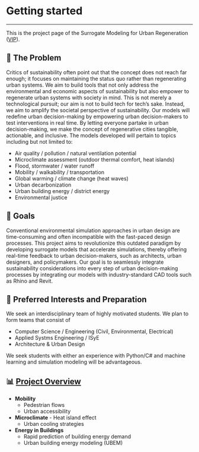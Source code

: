# Getting started

---


This is the project page of the Surrogate Modeling for Urban Regeneration ([VIP][VIP]).


## 📝 The Problem

Critics of sustainability often point out that the concept does not reach far enough; it focuses on maintaining the status quo rather than regenerating urban systems. We aim to build tools that not only address the environmental and economic aspects of sustainability but also empower to regenerate urban systems with society in mind. This is not merely a technological pursuit; our aim is not to build tech for tech’s sake. Instead, we aim to amplify the societal perspective of sustainability. Our models will redefine urban decision-making by empowering urban decision-makers to test interventions in real time. By letting everyone partake in urban decision-making, we make the concept of regenerative cities tangible, actionable, and inclusive. The models developed will pertain to topics including but not limited to: 

- Air quality / pollution / natural ventilation potential 
- Microclimate assessment (outdoor thermal comfort, heat islands)
- Flood, stormwater / water runoff 
- Mobility / walkability / transportation 
- Global warming / climate change (heat waves) 
- Urban decarbonization
- Urban building energy / district energy 
- Environmental justice  


## 🎯 Goals

Conventional environmental simulation approaches in urban design are time-consuming and often incompatible with the fast-paced design processes. This project aims to revolutionize this outdated paradigm by developing surrogate models that accelerate simulations, thereby offering real-time feedback to urban decision-makers, such as architects, urban designers, and policymakers. Our goal is to seamlessly integrate sustainability considerations into every step of urban decision-making processes by integrating our models with industry-standard CAD tools such as Rhino and Revit.


## 📌 Preferred Interests and Preparation


We seek an interdisciplinary team of highly motivated students. We plan to form teams that consist of 

- Computer Science / Engineering (Civil, Environmental, Electrical) 
- Applied Systms Engineering / ISyE
- Architecture & Urban Design

  
We seek students with either an experience with Python/C# and machine learning and simulation modeling will be advantageous.


## 📊 [Project Overview](https://vip-smur.github.io/wiki/projects/)

- **Mobility**
    - Pedestrian flows
    - Urban accessibility
- **Microclimate**
      - Heat island effect
    - Urban cooling strategies
- **Energy in Buildings**
    - Rapid prediction of building energy demand
    - Urban building energy modeling (UBEM)




[VIP]: https://vip.gatech.edu/vip-vertically-integrated-projects-program "The Vertically Integrated Projects (VIP) Program is a transformative approach to enhancing higher education by engaging undergraduate and graduate students in ambitious, long-term, large-scale, multidisciplinary project teams that are led by faculty. The program has been rigorously evaluated and refined over more than two decades.<br><br> In VIP, teams of undergraduate students – from various years, disciplines and backgrounds – work with faculty and graduate students in their areas of scholarship and exploration. Undergraduate students earn academic credit for their work and have direct experience with the innovation process, while faculty and graduate students benefit from the extended efforts of their teams."
